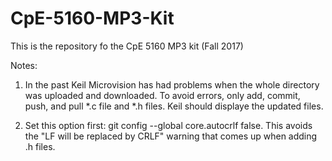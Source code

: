 # CpE-5160-MP3-Kit
This is the repository fo the CpE 5160 MP3 kit (Fall 2017)

Notes:
1. In the past Keil Microvision has had problems when the whole directory was uploaded and downloaded.
   To avoid errors, only add, commit, push, and pull *.c file and *.h files.  Keil should displaye the 
   updated files.

2. Set this option first: git config --global core.autocrlf false.  This avoids the "LF will be replaced
   by CRLF" warning that comes up when adding .h files.
